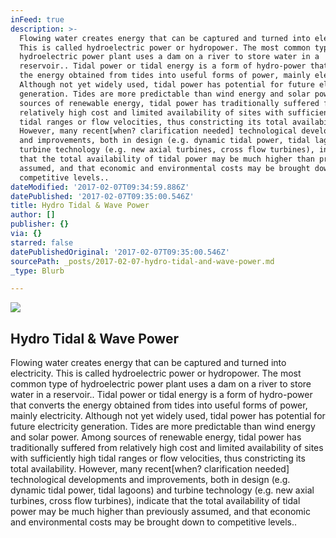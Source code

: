 ```yaml
---
inFeed: true
description: >-
  Flowing water creates energy that can be captured and turned into electricity.
  This is called hydroelectric power or hydropower. The most common type of
  hydroelectric power plant uses a dam on a river to store water in a
  reservoir.. Tidal power or tidal energy is a form of hydro-power that converts
  the energy obtained from tides into useful forms of power, mainly electricity.
  Although not yet widely used, tidal power has potential for future electricity
  generation. Tides are more predictable than wind energy and solar power. Among
  sources of renewable energy, tidal power has traditionally suffered from
  relatively high cost and limited availability of sites with sufficiently high
  tidal ranges or flow velocities, thus constricting its total availability.
  However, many recent[when? clarification needed] technological developments
  and improvements, both in design (e.g. dynamic tidal power, tidal lagoons) and
  turbine technology (e.g. new axial turbines, cross flow turbines), indicate
  that the total availability of tidal power may be much higher than previously
  assumed, and that economic and environmental costs may be brought down to
  competitive levels..
dateModified: '2017-02-07T09:34:59.886Z'
datePublished: '2017-02-07T09:35:00.546Z'
title: Hydro Tidal & Wave Power
author: []
publisher: {}
via: {}
starred: false
datePublishedOriginal: '2017-02-07T09:35:00.546Z'
sourcePath: _posts/2017-02-07-hydro-tidal-and-wave-power.md
_type: Blurb

---
```

![](https://the-grid-user-content.s3-us-west-2.amazonaws.com/d9445ae2-dd2b-49f9-8355-b08d7f7af3aa.jpg)

## **Hydro Tidal & Wave Power**

Flowing water creates energy that can be captured and turned into electricity. This is called hydroelectric power or hydropower. The most common type of hydroelectric power plant uses a dam on a river to store water in a reservoir.. Tidal power or tidal energy is a form of hydro-power that converts the energy obtained from tides into useful forms of power, mainly electricity. Although not yet widely used, tidal power has potential for future electricity generation. Tides are more predictable than wind energy and solar power. Among sources of renewable energy, tidal power has traditionally suffered from relatively high cost and limited availability of sites with sufficiently high tidal ranges or flow velocities, thus constricting its total availability. However, many recent\[when? clarification needed\] technological developments and improvements, both in design (e.g. dynamic tidal power, tidal lagoons) and turbine technology (e.g. new axial turbines, cross flow turbines), indicate that the total availability of tidal power may be much higher than previously assumed, and that economic and environmental costs may be brought down to competitive levels..